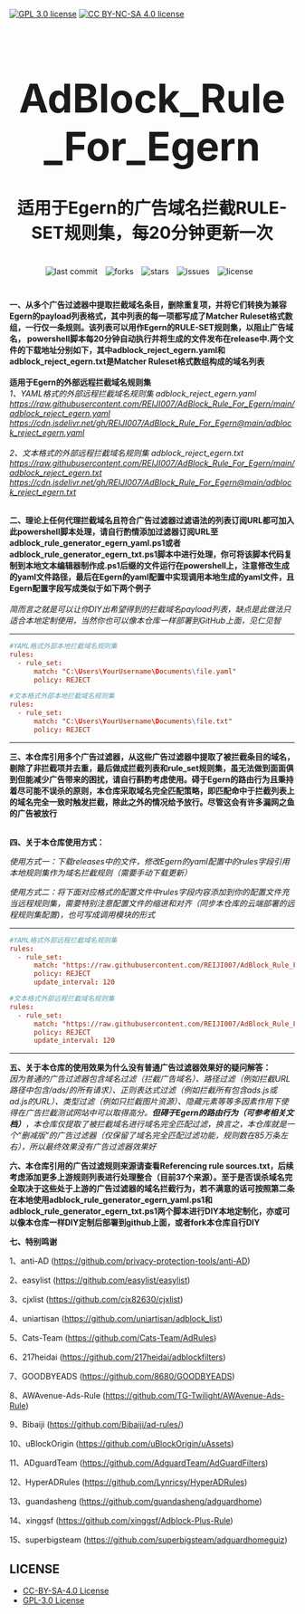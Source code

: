 [![GPL 3.0 license](https://img.shields.io/badge/License-GPL%20v3-blue.svg)](https://github.com/REIJI007/AdBlock_Rule_For_Egern/blob/main/LICENSE-GPL3.0)
[![CC BY-NC-SA 4.0 license](https://img.shields.io/badge/License-CC%20BY--NC--SA%204.0-lightgrey.svg)](https://github.com/REIJI007/AdBlock_Rule_For_Egern/blob/main/LICENSE-CC%20BY-NC-SA%204.0)
<!-- 居中的大标题 -->
<h1 align="center" style="font-size: 70px; margin-bottom: 20px;">AdBlock_Rule_For_Egern</h1>

<!-- 居中的副标题 -->
<h2 align="center" style="font-size: 30px; margin-bottom: 40px;">适用于Egern的广告域名拦截RULE-SET规则集，每20分钟更新一次</h2>

<!-- 徽章（根据需要调整） -->
<p align="center" style="margin-bottom: 40px;">
    <img src="https://img.shields.io/badge/last%20commit-today-brightgreen" alt="last commit" style="margin-right: 10px;">
    <img src="https://img.shields.io/github/forks/REIJI007/AdBlock_Rule_For_Egern" alt="forks" style="margin-right: 10px;">
    <img src="https://img.shields.io/github/stars/REIJI007/AdBlock_Rule_For_Egern" alt="stars" style="margin-right: 10px;">
    <img src="https://img.shields.io/github/issues/REIJI007/AdBlock_Rule_For_Egern" alt="issues" style="margin-right: 10px;">
    <img src="https://img.shields.io/github/license/REIJI007/AdBlock_Rule_For_Egern" alt="license" style="margin-right: 10px;">
</p>

**一、从多个广告过滤器中提取拦截域名条目，删除重复项，并将它们转换为兼容Egern的payload列表格式，其中列表的每一项都写成了Matcher Ruleset格式数组，一行仅一条规则。该列表可以用作Egern的RULE-SET规则集，以阻止广告域名， powershell脚本每20分钟自动执行并将生成的文件发布在release中.两个文件的下载地址分别如下，其中adblock_reject_egern.yaml和adblock_reject_egern.txt是Matcher Ruleset格式数组构成的域名列表**
<br>
<br>
**适用于Egern的外部远程拦截域名规则集**
<br>
*1、YAML格式的外部远程拦截域名规则集 adblock_reject_egern.yaml* 
<br>
*https://raw.githubusercontent.com/REIJI007/AdBlock_Rule_For_Egern/main/adblock_reject_egern.yaml*
<br>
*https://cdn.jsdelivr.net/gh/REIJI007/AdBlock_Rule_For_Egern@main/adblock_reject_egern.yaml*
<br>
<br>
*2、文本格式的外部远程拦截域名规则集 adblock_reject_egern.txt* 
<br>
*https://raw.githubusercontent.com/REIJI007/AdBlock_Rule_For_Egern/main/adblock_reject_egern.txt*
<br>
*https://cdn.jsdelivr.net/gh/REIJI007/AdBlock_Rule_For_Egern@main/adblock_reject_egern.txt*
<br>
<br>

**二、理论上任何代理拦截域名且符合广告过滤器过滤语法的列表订阅URL都可加入此powershell脚本处理，请自行酌情添加过滤器订阅URL至adblock_rule_generator_egern_yaml.ps1或者adblock_rule_generator_egern_txt.ps1脚本中进行处理，你可将该脚本代码复制到本地文本编辑器制作成.ps1后缀的文件运行在powershell上，注意修改生成的yaml文件路径，最后在Egern的yaml配置中实现调用本地生成的yaml文件，且Egern配置字段写成类似于如下两个例子**
<br>
<br>
*简而言之就是可以让你DIY出希望得到的拦截域名payload列表，缺点是此做法只适合本地定制使用，当然你也可以像本仓库一样部署到GitHub上面，见仁见智*
<hr>

```conf
#YAML格式外部本地拦截域名规则集
rules:
  - rule_set:
      match: "C:\Users\YourUsername\Documents\file.yaml"
      policy: REJECT
```
```conf
#文本格式外部本地拦截域名规则集
rules:
  - rule_set:
      match: "C:\Users\YourUsername\Documents\file.txt"
      policy: REJECT
```

<hr>

**三、本仓库引用多个广告过滤器，从这些广告过滤器中提取了被拦截条目的域名，剔除了非拦截项并去重，最后做成拦截列表和rule_set规则集，虽无法做到面面俱到但能减少广告带来的困扰，请自行斟酌考虑使用。碍于Egern的路由行为且秉持着尽可能不误杀的原则，本仓库采取域名完全匹配策略，即匹配命中于拦截列表上的域名完全一致时触发拦截，除此之外的情况给予放行。尽管这会有许多漏网之鱼的广告被放行**
<br>
<br>

**四、关于本仓库使用方式：**

  *使用方式一：下载releases中的文件，修改Egern的yaml配置中的rules字段引用本地规则集作为域名拦截规则（需要手动下载更新）*


  *使用方式二：将下面对应格式的配置文件中rules字段内容添加到你的配置文件充当远程规则集，需要特别注意配置文件的缩进和对齐（同步本仓库的云端部署的远程规则集配置)，也可写成调用模块的形式*
<hr>




```conf
#YAML格式外部远程拦截域名规则集
rules:
  - rule_set:
      match: "https://raw.githubusercontent.com/REIJI007/AdBlock_Rule_For_Egern/main/adblock_reject_egern.yaml"
      policy: REJECT
      update_interval: 120
```
```conf
#文本格式外部远程拦截域名规则集
rules:
  - rule_set:
      match: "https://raw.githubusercontent.com/REIJI007/AdBlock_Rule_For_Egern/main/adblock_reject_egern.txt"
      policy: REJECT
      update_interval: 120
```
<hr>

**五、关于本仓库的使用效果为什么没有普通广告过滤器效果好的疑问解答：**
<br>
*因为普通的广告过滤器包含域名过滤（拦截广告域名）、路径过滤（例如拦截URL路径中包含/ads/的所有请求）、正则表达式过滤（例如拦截所有包含ads.js或ad.js的URL）、类型过滤（例如只拦截图片资源）、隐藏元素等等多因素作用下使得在广告拦截测试网站中可以取得高分。**但碍于Egern的路由行为（可参考相关文档）**，本仓库仅提取了被拦截域名进行域名完全匹配过滤，换言之，本仓库就是一个“删减版”的广告过滤器（仅保留了域名完全匹配过滤功能，规则数在85万条左右），所以最终效果没有广告过滤器效果好*




**六、本仓库引用的广告过滤规则来源请查看Referencing rule sources.txt，后续考虑添加更多上游规则列表进行处理整合（目前37个来源）。至于是否误杀域名完全取决于这些处于上游的广告过滤器的域名拦截行为，若不满意的话可按照第二条在本地使用adblock_rule_generator_egern_yaml.ps1和adblock_rule_generator_egern_txt.ps1两个脚本进行DIY本地定制化，亦或可以像本仓库一样DIY定制后部署到github上面，或者fork本仓库自行DIY**


**七、特别鸣谢**

1、anti-AD (https://github.com/privacy-protection-tools/anti-AD)

2、easylist (https://github.com/easylist/easylist)

3、cjxlist (https://github.com/cjx82630/cjxlist)

4、uniartisan (https://github.com/uniartisan/adblock_list)

5、Cats-Team (https://github.com/Cats-Team/AdRules)

6、217heidai (https://github.com/217heidai/adblockfilters)

7、GOODBYEADS (https://github.com/8680/GOODBYEADS)

8、AWAvenue-Ads-Rule (https://github.com/TG-Twilight/AWAvenue-Ads-Rule)

9、Bibaiji (https://github.com/Bibaiji/ad-rules/)

10、uBlockOrigin (https://github.com/uBlockOrigin/uAssets)

11、ADguardTeam (https://github.com/AdguardTeam/AdGuardFilters)

12、HyperADRules (https://github.com/Lynricsy/HyperADRules)

13、guandasheng (https://github.com/guandasheng/adguardhome)

14、xinggsf (https://github.com/xinggsf/Adblock-Plus-Rule)

15、superbigsteam (https://github.com/superbigsteam/adguardhomeguiz)

## LICENSE
- [CC-BY-SA-4.0 License](https://github.com/REIJI007/AdBlock_Rule_For_Egern/blob/main/LICENSE-CC%20BY-NC-SA%204.0)
- [GPL-3.0 License](https://github.com/REIJI007/AdBlock_Rule_For_Egern/blob/main/LICENSE-GPL3.0)


